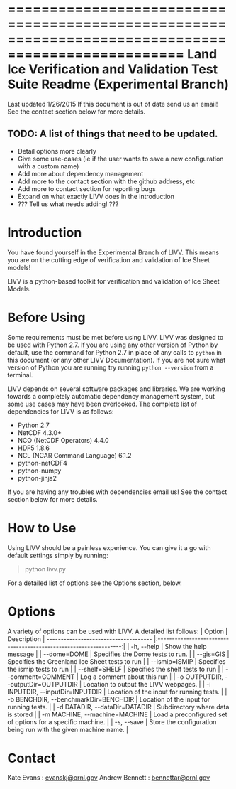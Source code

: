 ===================================================================================================
  Land Ice Verification and Validation Test Suite Readme (Experimental Branch)
===================================================================================================
Last updated 1/26/2015
If this document is out of date send us an email!  See the contact section below for more details.

TODO: A list of things that need to be updated.
-----------------------------------------------
 * Detail options more clearly
 * Give some use-cases (ie if the user wants to save a new configuration with a custom name)
 * Add more about dependency management
 * Add more to the contact section with the github address, etc
 * Add more to contact section for reporting bugs
 * Expand on what exactly LIVV does in the introduction
 * ??? Tell us what needs adding! ???


  Introduction
================
You have found yourself in the Experimental Branch of LIVV.  This means you are on the cutting edge of verification and validation of Ice Sheet models!  

LIVV is a python-based toolkit for verification and validation of Ice Sheet Models.  

  Before Using
================
Some requirements must be met before using LIVV.  LIVV was designed to be used with Python 2.7.  If you are using any other version of Python by default, use the command for Python 2.7 in place of any calls to `python` in this document (or any other LIVV Documentation).  If you are not sure what version of Python you are running try running `python --version` from a terminal.

LIVV depends on several software packages and libraries. We are working towards a completely automatic dependency management system, but some use cases may have been overlooked.  The complete list of dependencies for LIVV is as follows: 

 * Python 2.7
 * NetCDF 4.3.0+
 * NCO (NetCDF Operators) 4.4.0
 * HDF5 1.8.6
 * NCL (NCAR Command Language) 6.1.2
 * python-netCDF4
 * python-numpy
 * python-jinja2

If you are having any troubles with dependencies email us!  See the contact section below for more details.
 

  How to Use
==============
Using LIVV should be a painless experience.  You can give it a go with default settings simply by running:

 > python livv.py

For a detailed list of options see the Options section, below.  

  Options
===========
A variety of options can be used with LIVV.  A detailed list follows:
|	Option								| Description
| ------------------------------------- |:-----------------------------------------------------------------:|
|  -h, --help            				| 	Show the help message											|
|  --dome=DOME           				| 	Specifies the Dome tests to run.								|
|  --gis=GIS             				| 	Specifies the Greenland Ice Sheet tests to run					|
|  --ismip=ISMIP         				|	Specifies the ismip tests to run								|
|  --shelf=SHELF  				      	| 	Specifies the shelf tests to run								|
|  --comment=COMMENT     				| 	Log a comment about this run									|
|  -o OUTPUTDIR, --outputDir=OUTPUTDIR 	|	Location to output the LIVV webpages.							|
|  -i INPUTDIR, --inputDir=INPUTDIR 	|	Location of the input for running tests.						|
|  -b BENCHDIR, --benchmarkDir=BENCHDIR | 	Location of the input for running tests.						|
|  -d DATADIR, --dataDir=DATADIR		|	Subdirectory where data is stored								|
|  -m MACHINE, --machine=MACHINE		|	Load a preconfigured set of options for a specific machine.		|
|  -s, --save            				|	Store the configuration being run with the given machine name.	|


  Contact
===========
Kate Evans : evanskj@ornl.gov
Andrew Bennett : bennettar@ornl.gov
